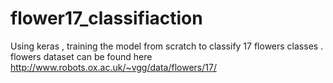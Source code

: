 # flower17_classifiaction
Using keras , training the model from scratch to classify 17 flowers classes . flowers dataset can be found here http://www.robots.ox.ac.uk/~vgg/data/flowers/17/
